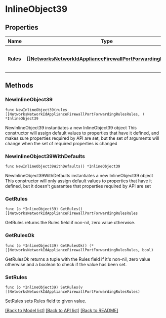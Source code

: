 # InlineObject39

## Properties

Name | Type | Description | Notes
------------ | ------------- | ------------- | -------------
**Rules** | [**[]NetworksNetworkIdApplianceFirewallPortForwardingRulesRules**](NetworksNetworkIdApplianceFirewallPortForwardingRulesRules.md) | An array of port forwarding params | 

## Methods

### NewInlineObject39

`func NewInlineObject39(rules []NetworksNetworkIdApplianceFirewallPortForwardingRulesRules, ) *InlineObject39`

NewInlineObject39 instantiates a new InlineObject39 object
This constructor will assign default values to properties that have it defined,
and makes sure properties required by API are set, but the set of arguments
will change when the set of required properties is changed

### NewInlineObject39WithDefaults

`func NewInlineObject39WithDefaults() *InlineObject39`

NewInlineObject39WithDefaults instantiates a new InlineObject39 object
This constructor will only assign default values to properties that have it defined,
but it doesn't guarantee that properties required by API are set

### GetRules

`func (o *InlineObject39) GetRules() []NetworksNetworkIdApplianceFirewallPortForwardingRulesRules`

GetRules returns the Rules field if non-nil, zero value otherwise.

### GetRulesOk

`func (o *InlineObject39) GetRulesOk() (*[]NetworksNetworkIdApplianceFirewallPortForwardingRulesRules, bool)`

GetRulesOk returns a tuple with the Rules field if it's non-nil, zero value otherwise
and a boolean to check if the value has been set.

### SetRules

`func (o *InlineObject39) SetRules(v []NetworksNetworkIdApplianceFirewallPortForwardingRulesRules)`

SetRules sets Rules field to given value.



[[Back to Model list]](../README.md#documentation-for-models) [[Back to API list]](../README.md#documentation-for-api-endpoints) [[Back to README]](../README.md)


